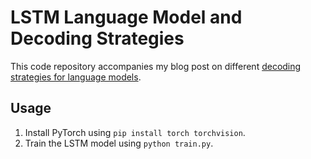 # LSTM Language Model and Decoding Strategies
This code repository accompanies my blog post on different [decoding strategies for language models](https://kirubarajan.com/blog/decoding).

## Usage
1. Install PyTorch using `pip install torch torchvision`.
2. Train the LSTM model using `python train.py`.